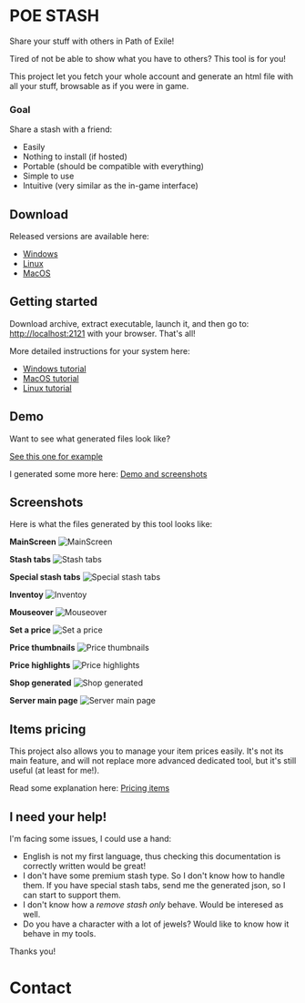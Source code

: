 # POE STASH

Share your stuff with others in Path of Exile!

Tired of not be able to show what you have to others? This tool is for you!

This project let you fetch your whole account and generate an html file with all
your stuff, browsable as if you were in game.

### Goal

Share a stash with a friend:
  * Easily
  * Nothing to install (if hosted)
  * Portable (should be compatible with everything)
  * Simple to use
  * Intuitive (very similar as the in-game interface)

## Download

Released versions are available here:
  * [Windows](https://github.com/cptpingu/poe-stash/releases/download/v0.1/poe-stash-windows-amd64.zip)
  * [Linux](https://github.com/cptpingu/poe-stash/releases/download/v0.1/poe-stash-linux-x86_64.tar.gz)
  * [MacOS](https://github.com/cptpingu/poe-stash/releases/download/v0.1/poe-stash-darwin-x86_64.tar.gz)

## Getting started

Download archive, extract executable, launch it, and then go to:
[http://localhost:2121](http://localhost:2121) with your browser. That's all!

More detailed instructions for your system here:
  * [Windows tutorial](tutorial_windows.md)
  * [MacOS tutorial](tutorial_mac.md)
  * [Linux tutorial](tutorial_linux.md)

## Demo

Want to see what generated files look like?

[See this one for example](http://0217021.free.fr/poe-stash/demo/cptpingu-standard-pc-2019-08-15.html)

I generated some more here: [Demo and screenshots](http://0217021.free.fr/poe-stash)

## Screenshots

Here is what the files generated by this tool looks like:

**MainScreen**
![MainScreen](http://0217021.free.fr/poe-stash/screenshots/MainScreen.png)

**Stash tabs**
![Stash tabs](http://0217021.free.fr/poe-stash/screenshots/Stash%20tabs.png)

**Special stash tabs**
![Special stash tabs](http://0217021.free.fr/poe-stash/screenshots/Special%20stash%20tabs.png)

**Inventoy**
![Inventoy](http://0217021.free.fr/poe-stash/screenshots/Inventoy.png)

**Mouseover**
![Mouseover](http://0217021.free.fr/poe-stash/screenshots/Mouseover.png)

**Set a price**
![Set a price](http://0217021.free.fr/poe-stash/screenshots/Set%20a%20price.png)

**Price thumbnails**
![Price thumbnails](http://0217021.free.fr/poe-stash/screenshots/Price%20thumbnails.png)

**Price highlights**
![Price highlights](http://0217021.free.fr/poe-stash/screenshots/Price%20highlights.png)

**Shop generated**
![Shop generated](http://0217021.free.fr/poe-stash/screenshots/Shop%20generated.png)

**Server main page**
![Server main page](http://0217021.free.fr/poe-stash/screenshots/Server%20main%20page.png)

## Items pricing

This project also allows you to manage your item prices easily. It's not its
main feature, and will not replace more advanced dedicated tool, but it's still
useful (at least for me!).

Read some explanation here: [Pricing items](prices.md)

## I need your help!

I'm facing some issues, I could use a hand:
  * English is not my first language, thus checking this documentation is
    correctly written would be great!
  * I don't have some premium stash type. So I don't know how to handle them. If
    you have special stash tabs, send me the generated json, so I can start to
    support them.
  * I don't know how a *remove stash only* behave. Would be interesed as well.
  * Do you have a character with a lot of jewels? Would like to know how it
    behave in my tools.

Thanks you!

# Contact

